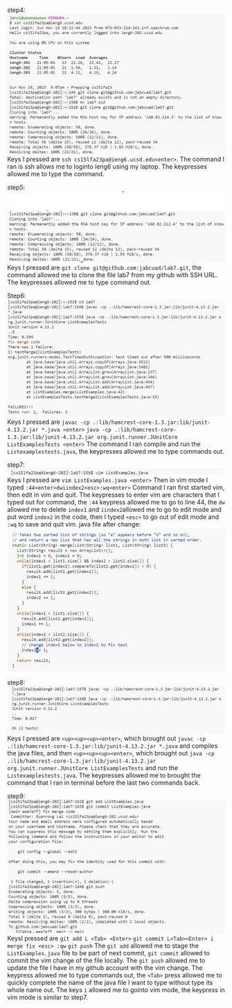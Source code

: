 step4:
![image](step4.png)
Keys I pressed are ```ssh cs15lfa23pa@ieng6.ucsd.edu<enter>```. The command I ran is ssh allows me to loginto ieng6 using my laptop. The keypresses allowed me to type the command.

step5:
![image](step5.png)
Keys I pressed are ```git clone git@github.com:jabcuad/lab7.git```, the command allowed me to clone the file lab7 from my github with SSH URL. The keypresses allowed me to type command out.

Step6:
![image](step6.png)
Keys I pressed are ```javac -cp .:lib/hamcrest-core-1.3.jar:lib/junit-4.13.2.jar *.java <enter>``` ```java -cp .:lib/hamcrest-core-1.3.jar:lib/junit-4.13.2.jar org.junit.runner.JUnitCore ListExamplesTests <enter>``` The command I ran compile and run the ```Listexamplestests.java```, the keypresses allowed me to type commands out.

step7:
![image](step7.png)
Keys I pressed are ```vim ListExamples.java <enter>``` Then in vim mode I typed ```:44<enter>dwiindex2<esc>:wq<enter>``` Command I ran first started vim, then edit in vim and quit. The keypresses to enter vim are characters that I typed out for command, the ```:44``` keypress allowed me to go to line 44, the ```dw``` allowed me to delete ```index1``` and ```iindex2```allowed me to go to edit mode and put word ```index2``` in the code, then I typed ```<esc>``` to go out of edit mode and ```:wq``` to save and quit vim.
java file after change:
![image](change.png)

step8:
![image](step8.png)
Keys I pressed are ```<up><up><up><enter>```, which brought out ```javac -cp .:lib/hamcrest-core-1.3.jar:lib/junit-4.13.2.jar *.java``` and compiles the java files, and then ```<up><up><up><enter>```, which brought out ```java -cp .:lib/hamcrest-core-1.3.jar:lib/junit-4.13.2.jar org.junit.runner.JUnitCore ListExamplesTests``` and run the ```Listexamplestests.java```. The keypresses allowed me to brought the command that I ran in terminal before the last two commands back.

step9:
![image](step9.png)
KeysI pressed are ```git add L <Tab> <Enter>``` ```git commit L<Tab><Enter> i merge fix <esc> :qw``` ```git push``` The ```git add``` allowed me to stage the ```ListExamples.java``` file to be part of next commit, ```git commit``` allowed to commit the vim change of the file locally. The ```git push``` allowed me to update the file I have in my github account with the vim change. The keypress allowed me to type commands out, the ```<Tab>``` press allowed me to quickly complete the name of the java file I want to type without type its whole name out. The keys ```i``` allowed me to gointo vim mode, the keypress in vim mode is similar to step7.
